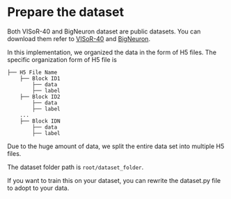 # Prepare the dataset
Both VISoR-40 and BigNeuron dataset are public datasets. You can download them refer to [VISoR-40]() and [BigNeuron]().

In this implementation, we organized the data in the form of H5 files. The specific organization form of H5 file is
```
├── H5 File Name   
    ├── Block ID1                   
        ├── data                  
        ├── label
    ├── Block ID2                   
        ├── data                  
        ├── label
    ...
    ├── Block IDN                   
        ├── data                  
        ├── label
```
Due to the huge amount of data, we split the entire data set into multiple H5 files. 

The dataset folder path is ```root/dataset_folder```.

If you want to train this on your dataset, you can rewrite the dataset.py file to adopt to your data.
